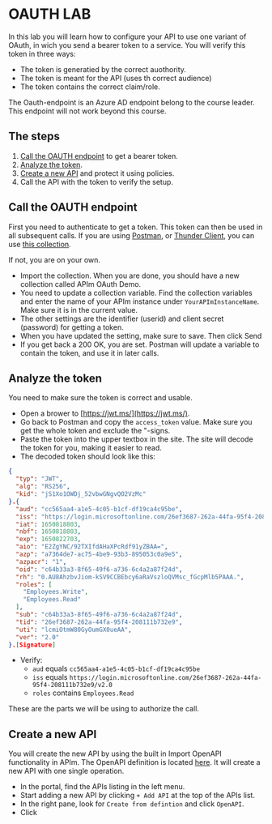 # OAUTH LAB

In this lab you will learn how to configure your API to use one variant of OAuth, in wich you send a bearer token to a service.
You will verify this token in three ways:

- The token is generatied by the correct auothority.
- The token is meant for the API (uses th correct audience)
- The token contains the correct claim/role.

The Oauth-endpoint is an Azure AD endpoint belong to the course leader. This endpoint will not work beyond this course.

## The steps

1. [Call the OAUTH endpoint](#call-the-oauth-endpoint) to get a bearer token.
2. [Analyze the token](#analyze-the-token).
3. [Create a new API](#create-a-new-api) and protect it using policies.
4. Call the API with the token to verify the setup.

## Call the OAUTH endpoint

First you need to authenticate to get a token. This token can then be used in all subsequent calls. If you are using [Postman](https://www.postman.com/downloads/), or [Thunder Client](https://marketplace.visualstudio.com/items?itemName=rangav.vscode-thunder-client), you can use [this collection](Session%202.postman_collection.json).

If not, you are on your own.

- Import the collection. When you are done, you should have a new collection called APIm OAuth Demo.
- You need to update a collection variable. Find the collection variables and enter the name of your APIm instance under `YourAPImInstanceName`. Make sure it is in the current value.
- The other settings are the identifier (userid) and client secret (password) for getting a token.
- When you have updated the setting, make sure to save. Then click Send
- If you get back a 200 OK, you are set. Postman will update a variable to contain the token, and use it in later calls.

## Analyze the token

You need to make sure the token is correct and usable.

- Open a brower to [https://jwt.ms/](https://jwt.ms/).
- Go back to Postman and copy the `access_token` value. Make sure you get the whole token and exclude the "-signs.
- Paste the token into the upper textbox in the site. The site will decode the token for you, making it easier to read.
- The decoded token should look like this:
```JSON
{
  "typ": "JWT",
  "alg": "RS256",
  "kid": "jS1Xo1OWDj_52vbwGNgvQO2VzMc"
}.{
  "aud": "cc565aa4-a1e5-4c05-b1cf-df19ca4c95be",
  "iss": "https://login.microsoftonline.com/26ef3687-262a-44fa-95f4-208111b732e9/v2.0",
  "iat": 1650818803,
  "nbf": 1650818803,
  "exp": 1650822703,
  "aio": "E2ZgYNC/92TXIfdAHaXPcRdf91yZBAA=",
  "azp": "a7364de7-ac75-4be9-93b3-895053c0a9e5",
  "azpacr": "1",
  "oid": "c64b33a3-8f65-49f6-a736-6c4a2a87f24d",
  "rh": "0.AU8AhzbvJiom-kSV9CCBEbcy6aRaVszloQVMsc_fGcpMlb5PAAA.",
  "roles": [
    "Employees.Write",
    "Employees.Read"
  ],
  "sub": "c64b33a3-8f65-49f6-a736-6c4a2a87f24d",
  "tid": "26ef3687-262a-44fa-95f4-208111b732e9",
  "uti": "lcmiOtmW80GyOumGX0ueAA",
  "ver": "2.0"
}.[Signature]
```

- Verify:
  - `aud` equals `cc565aa4-a1e5-4c05-b1cf-df19ca4c95be`
  - `iss` equals `https://login.microsoftonline.com/26ef3687-262a-44fa-95f4-208111b732e9/v2.0`
  - `roles` contains `Employees.Read`

These are the parts we will be using to authorize the call.

## Create a new API

You will create the new API by using the built in Import OpenAPI functionality in APIm. The OpenAPI definition is located [here](Oauth%20Demo.openapi+json.json). It will create a new API with one single operation.

- In the portal, find the APIs listing in the left menu.
- Start adding a new API by clicking `+ Add API` at the top of the APIs list.
- In the right pane, look for `Create from defintion` and click `OpenAPI`.
- Click 